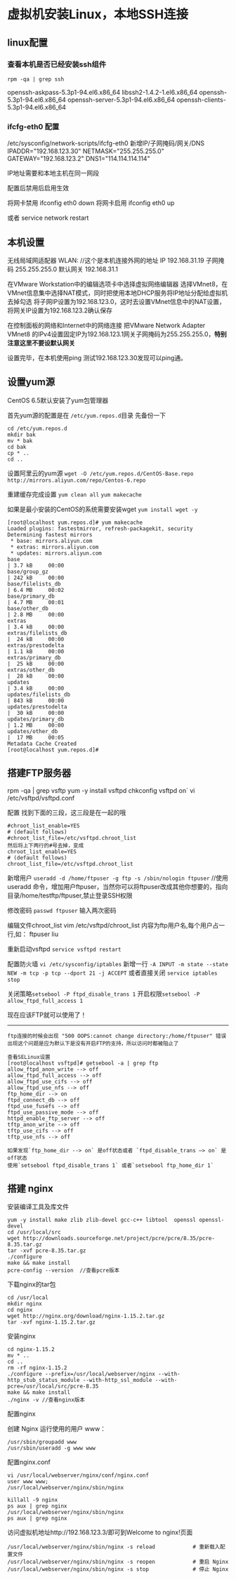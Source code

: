 # 虚拟机安装Linux，本地SSH连接

## linux配置

### 查看本机是否已经安装ssh组件
`rpm -qa | grep ssh`

openssh-askpass-5.3p1-94.el6.x86_64
libssh2-1.4.2-1.el6.x86_64
openssh-5.3p1-94.el6.x86_64
openssh-server-5.3p1-94.el6.x86_64
openssh-clients-5.3p1-94.el6.x86_64

### ifcfg-eth0 配置
/etc/sysconfig/network-scripts/ifcfg-eth0
新增IP/子网掩码/网关/DNS
IPADDR="192.168.123.30"
NETMASK="255.255.255.0"
GATEWAY="192.168.123.2"
DNS1="114.114.114.114"

IP地址需要和本地主机在同一网段

配置后禁用后启用生效

将网卡禁用
ifconfig eth0 down
将网卡启用
ifconfig eth0 up

或者 service network restart

## 本机设置

无线局域网适配器 WLAN:   //这个是本机连接外网的地址
   IP       192.168.31.19
   子网掩码  255.255.255.0
   默认网关  192.168.31.1

在VMware Workstation中的编辑选项卡中选择虚拟网络编辑器
选择VMnet8，在VMnet信息集中选择NAT模式，同时把使用本地DHCP服务将IP地址分配给虚拟机去掉勾选
将子网IP设置为192.168.123.0，这时去设置VMnet信息中的NAT设置，将网关IP设置为192.168.123.2确认保存

在控制面板的网络和Internet中的网络连接
把VMware Network Adapter VMnet8 的IPv4设置固定IP为192.168.123.1网关子网掩码为255.255.255.0，**特别注意这里不要设默认网关**

设置完毕，在本机使用ping 测试192.168.123.30发现可以ping通。

## 设置yum源

CentOS 6.5默认安装了yum包管理器

首先yum源的配置是在 `/etc/yum.repos.d`目录
先备份一下
```
cd /etc/yum.repos.d
mkdir bak
mv * bak
cd bak
cp * ..
cd ..
```
设置阿里云的yum源
`wget -O /etc/yum.repos.d/CentOS-Base.repo http://mirrors.aliyun.com/repo/Centos-6.repo`

重建缓存完成设置
`yum clean all`
`yum makecache`

如果是最小安装的CentOS的系统需要安装wget
`yum install wget -y`
```
[root@localhost yum.repos.d]# yum makecache
Loaded plugins: fastestmirror, refresh-packagekit, security
Determining fastest mirrors
 * base: mirrors.aliyun.com
 * extras: mirrors.aliyun.com
 * updates: mirrors.aliyun.com
base                                                                                                             | 3.7 kB     00:00     
base/group_gz                                                                                                    | 242 kB     00:00     
base/filelists_db                                                                                                | 6.4 MB     00:02     
base/primary_db                                                                                                  | 4.7 MB     00:01     
base/other_db                                                                                                    | 2.8 MB     00:00     
extras                                                                                                           | 3.4 kB     00:00     
extras/filelists_db                                                                                              |  24 kB     00:00     
extras/prestodelta                                                                                               | 1.1 kB     00:00     
extras/primary_db                                                                                                |  25 kB     00:00     
extras/other_db                                                                                                  |  28 kB     00:00     
updates                                                                                                          | 3.4 kB     00:00     
updates/filelists_db                                                                                             | 843 kB     00:00     
updates/prestodelta                                                                                              |  30 kB     00:00     
updates/primary_db                                                                                               | 1.2 MB     00:00     
updates/other_db                                                                                                 |  17 MB     00:05     
Metadata Cache Created
[root@localhost yum.repos.d]# 
```

## 搭建FTP服务器

rpm -qa | grep vsftp
yum -y install vsftpd
chkconfig vsftpd on`
vi /etc/vsftpd/vsftpd.conf

配置
找到下面的三段，这三段是在一起的哦
```
#chroot_list_enable=YES
# (default follows)
#chroot_list_file=/etc/vsftpd.chroot_list
然后将上下两行的#号去掉，变成
chroot_list_enable=YES
# (default follows)
chroot_list_file=/etc/vsftpd.chroot_list
```

新增用户
`useradd -d /home/ftpuser -g ftp -s /sbin/nologin ftpuser`
//使用useradd 命令，增加用户ftpuser，当然你可以将ftpuser改成其他你想要的，指向目录/home/testftp/ftpuser,禁止登录SSH权限

修改密码
`passwd ftpuser`
输入两次密码

编辑文件chroot_list
vim /etc/vsftpd/chroot_list
内容为ftp用户名,每个用户占一行,如：
ftpuser
liu

重新启动vsftpd
`service vsftpd restart`

配置防火墙
`vi /etc/sysconfig/iptables`
新增一行 `-A INPUT -m state --state NEW -m tcp -p tcp --dport 21 -j ACCEPT`
或者直接关闭 `service iptables stop`

关闭策略`setsebool -P ftpd_disable_trans 1`
开启权限`setsebool -P allow_ftpd_full_access 1`

现在应该FTP就可以使用了！

---

```
ftp连接的时候会出现 "500 OOPS:cannot change directory:/home/ftpuser" 错误
出现这个问题是应为默认下是没有开启FTP的支持，所以访问时都被阻止了

查看SELinux设置
[root@localhost vsftpd]# getsebool -a | grep ftp
allow_ftpd_anon_write --> off
allow_ftpd_full_access --> off
allow_ftpd_use_cifs --> off
allow_ftpd_use_nfs --> off
ftp_home_dir --> on
ftpd_connect_db --> off
ftpd_use_fusefs --> off
ftpd_use_passive_mode --> off
httpd_enable_ftp_server --> off
tftp_anon_write --> off
tftp_use_cifs --> off
tftp_use_nfs --> off

如果发现`ftp_home_dir --> on` 是off状态或者 `ftpd_disable_trans –> on` 是off状态
使用`setsebool ftpd_disable_trans 1` 或者`setsebool ftp_home_dir 1`
```

## 搭建 nginx

安装编译工具及库文件
```
yum -y install make zlib zlib-devel gcc-c++ libtool  openssl openssl-devel
cd /usr/local/src
wget http://downloads.sourceforge.net/project/pcre/pcre/8.35/pcre-8.35.tar.gz
tar -xvf pcre-8.35.tar.gz
./configure
make && make install
pcre-config --version  //查看pcre版本
```

下载nginx的tar包
```
cd /usr/local
mkdir nginx
cd nginx
wget http://nginx.org/download/nginx-1.15.2.tar.gz
tar -xvf nginx-1.15.2.tar.gz
```

安装nginx
```
cd nginx-1.15.2
mv * ..
cd ..
rm -rf nginx-1.15.2
./configure --prefix=/usr/local/webserver/nginx --with-http_stub_status_module --with-http_ssl_module --with-pcre=/usr/local/src/pcre-8.35
make && make install
./nginx -v //查看nginx版本
```

配置nginx

创建 Nginx 运行使用的用户 www：
```
/usr/sbin/groupadd www 
/usr/sbin/useradd -g www www
```
配置nginx.conf
```
vi /usr/local/webserver/nginx/conf/nginx.conf
user www www;
/usr/local/webserver/nginx/sbin/nginx
```
```
killall -9 nginx
ps aux | grep nginx
/usr/local/webserver/nginx/sbin/nginx
ps aux | grep nginx
```
访问虚拟机地址http://192.168.123.3/即可到Welcome to nginx!页面
```
/usr/local/webserver/nginx/sbin/nginx -s reload            # 重新载入配置文件
/usr/local/webserver/nginx/sbin/nginx -s reopen            # 重启 Nginx
/usr/local/webserver/nginx/sbin/nginx -s stop              # 停止 Nginx
```